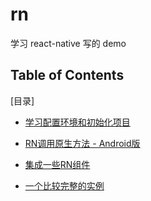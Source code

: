 rn
===

学习 react-native 写的 demo

Table of Contents
-------
[目录]

* [学习配置环境和初始化项目](./l1)

* [RN调用原生方法 - Android版](./l2)

* [集成一些RN组件](./l3)

* [一个比较完整的实例](./l4)
